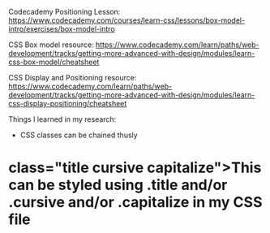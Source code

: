 Codecademy Positioning Lesson:
https://www.codecademy.com/courses/learn-css/lessons/box-model-intro/exercises/box-model-intro

CSS Box model resource:
https://www.codecademy.com/learn/paths/web-development/tracks/getting-more-advanced-with-design/modules/learn-css-box-model/cheatsheet

CSS Display and Positioning resource:
https://www.codecademy.com/learn/paths/web-development/tracks/getting-more-advanced-with-design/modules/learn-css-display-positioning/cheatsheet

Things I learned in my research:
- CSS classes can be chained thusly
## <h1> class="title cursive capitalize">This can be styled using .title and/or .cursive and/or .capitalize in my CSS file</h1>